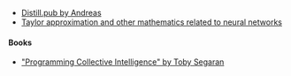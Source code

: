 - [Distill.pub by Andreas](https://distill.pub/2019/memorization-in-rnns/)
- [Taylor approximation and other mathematics related to neural networks](https://medium.com/@rajarshi.banerjee47/the-mathematics-of-neural-networks-5af71963e538)

#### Books

- ["Programming Collective Intelligence" by Toby Segaran](https://www.amazon.com/dp/0596529325)

